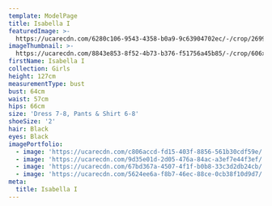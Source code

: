 ```yaml
---
template: ModelPage
title: Isabella I
featuredImage: >-
  https://ucarecdn.com/6280c106-9543-4358-b0a9-9c63904702ec/-/crop/2699x688/0,99/-/preview/
imageThumbnail: >-
  https://ucarecdn.com/8843e853-8f52-4b73-b376-f51756a45b85/-/crop/606x870/1173,84/-/preview/
firstName: Isabella I
collection: Girls
height: 127cm
measurementType: bust
bust: 64cm
waist: 57cm
hips: 66cm
size: 'Dress 7-8, Pants & Shirt 6-8'
shoeSize: '2'
hair: Black
eyes: Black
imagePortfolio:
  - image: 'https://ucarecdn.com/c806accd-fd15-403f-8856-561b30cdf59e/'
  - image: 'https://ucarecdn.com/9d35e01d-2d05-476a-84ac-a3ef7e44f3ef/'
  - image: 'https://ucarecdn.com/67bd367a-4507-4f1f-b0b8-33c3d2db24cb/'
  - image: 'https://ucarecdn.com/5624ee6a-f8b7-46ec-88ce-0cb38f10d9d7/'
meta:
  title: Isabella I
---
```


